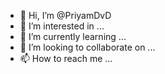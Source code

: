 - 👋 Hi, I’m @PriyamDvD
- 👀 I’m interested in ...
- 🌱 I’m currently learning ...
- 💞️ I’m looking to collaborate on ...
- 📫 How to reach me ...

<!---
PriyamDvD/PriyamDvD is a ✨ special ✨ repository because its `README.md` (this file) appears on your GitHub profile.
You can click the Preview link to take a look at your changes.
--->
